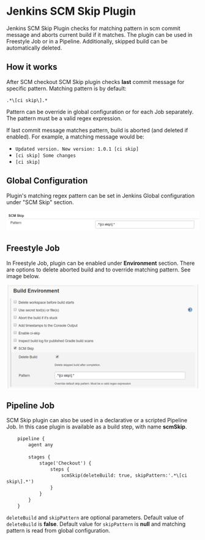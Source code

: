 # Jenkins SCM Skip Plugin

Jenkins SCM Skip Plugin checks for matching pattern in scm commit message and aborts current build if it matches.
The plugin can be used in Freestyle Job or in a Pipeline. Additionally, skipped build can be automatically deleted.

## How it works

After SCM checkout SCM Skip plugin checks **last** commit message for specific pattern.
Matching pattern is by default: 

```
.*\[ci skip\].*
```

Pattern can be override in global configuration or for each Job separately.
The pattern must be a valid regex expression.  

If last commit message matches pattern, build is aborted (and deleted if enabled).
For example, a matching message would be: 
- `Updated version. New version: 1.0.1 [ci skip]`
- `[ci skip] Some changes`
- `[ci skip]`

## Global Configuration

Plugin's matching regex pattern can be set in Jenkins Global configuration under "SCM Skip" section.

![Jenkins Global Configuration](doc_global_configuration.png)

## Freestyle Job

In Freestyle Job, plugin can be enabled under **Environment** section. 
There are options to delete aborted build and to override matching pattern. See image below.

![Job Configuration](doc_job_configuration.png)

## Pipeline Job

SCM Skip plugin can also be used in a declarative or a scripted Pipeline Job. 
In this case plugin is available as a build step, with name **scmSkip**.

```Jenkinsfile
    pipeline {
        agent any
        
        stages {
            stage('Checkout') {
                steps {
                    scmSkip(deleteBuild: true, skipPattern:'.*\[ci skip\].*')
                }
            }
        }
    }
```

`deleteBuild` and `skipPattern` are optional parameters. Default value of `deleteBuild` is **false**. 
Default value for `skipPattern` is **null** and matching pattern is read from global configuration.

